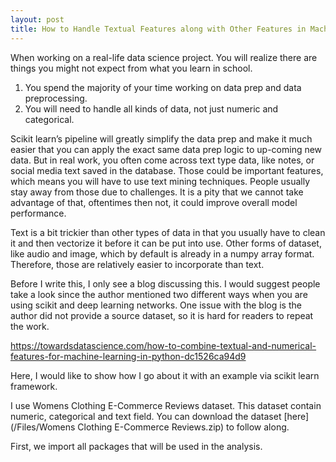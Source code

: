 ```yaml
---
layout: post
title: How to Handle Textual Features along with Other Features in Machine Learning
---
```


When working on a real-life data science project. You will realize there are things you might not expect from what you learn in school.  
1. You spend the majority of your time working on data prep and data preprocessing.  
2. You will need to handle all kinds of data, not just numeric and categorical.  
 
Scikit learn’s pipeline will greatly simplify the data prep and make it much easier that you can apply the exact same data prep logic to up-coming new data. But in real work, you often come across text type data, like notes, or social media text saved in the database.  Those could be important features, which means you will have to use text mining techniques. People usually stay away from those due to challenges. It is a pity that we cannot take advantage of that, oftentimes then not, it could improve overall model performance.  

Text is a bit trickier than other types of data in that you usually have to clean it and then vectorize it before it can be put into use. Other forms of dataset, like audio and image, which by default is already in a numpy array format. Therefore, those are relatively easier to incorporate than text.  

Before I write this, I only see a blog discussing this. I would suggest people take a look since the author mentioned two different ways when you are using scikit and deep learning networks.  One issue with the blog is the author did not provide a source dataset, so it is hard for readers to repeat the work.  

<https://towardsdatascience.com/how-to-combine-textual-and-numerical-features-for-machine-learning-in-python-dc1526ca94d9>

Here, I would like to show how I go about it with an example via scikit learn framework.  

I use Womens Clothing E-Commerce Reviews dataset.  This dataset contain numeric, categorical and text field.  You can download the dataset [here](/Files/Womens Clothing E-Commerce Reviews.zip) to follow along.  

First, we import all packages that will be used in the analysis.   

